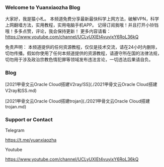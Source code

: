 ### Welcome to Yuanxiaozha Blog

大家好，我是猿小札。 本频道免费分享最新最快科学上网方法，破解VPN，科学上网翻墙方法，实用教程，实用电脑手机APP。 记得订阅我哦！并且打开小铃铛哦！多多点赞，评论，我会保持更新！ 更多内容请看：https://www.youtube.com/channel/UCLyUXIEt4vuyjxY6RoL36kQ 



免责声明： 本频道提供的任何资源教程，仅仅是技术交流，请在24小时内删除，切勿传播。假如你使用了任何本频道提供的资源教程，请遵守所在国的法律法规，切勿用于涉及政治宗教色情犯罪等领域发布违法言论，一切违法后果请自负。



### Blog

[2021甲骨文云Oracle Cloud搭建V2ray/SS](./2021甲骨文云Oracle Cloud搭建V2ray和SS.md)

[2021甲骨文云Oracle Cloud搭建trojan](./2021甲骨文云Oracle Cloud搭建trojan.md)

### Support or Contact

Telegram

https://t.me/yuanxiaozha



Youtube

https://www.youtube.com/channel/UCLyUXIEt4vuyjxY6RoL36kQ

